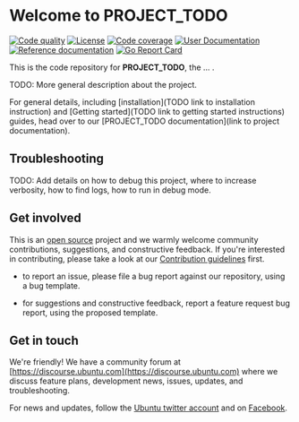 # Welcome to PROJECT_TODO

[actions-image]: https://github.com/canonical/PROJECT_TODO/actions/workflows/test.yaml/badge.svg?branch=main
[actions-url]: https://github.com/canonical/PROJECT_TODO/actions?query=branch%3Amain+event%3Apush

[license-image]: https://img.shields.io/badge/License-GPL3.0-blue.svg

[codecov-image]: https://codecov.io/gh/canonical/PROJECT_TODO/branch/master/graph/badge.svg
[codecov-url]: https://codecov.io/gh/canonical/PROJECT_TODO

[user-documentation-image]: https://discouse.ubuntu.com/TODO
[user-documentation-url]: https://discouse.ubuntu.com/TODO

[reference-documentation-image]: https://discouse.ubuntu.com/TODO
[reference-documentation-url]: https://discouse.ubuntu.com/TODO

[goreport-image]: https://goreportcard.com/badge/github.com/canonical/PROJECT_TODO
[goreport-url]: https://goreportcard.com/report/github.com/canonical/PROJECT_TODO

[![Code quality][actions-image]][actions-url]
[![License][license-image]](LICENSE)
[![Code coverage][codecov-image]][codecov-url]
[![User Documentation][user-documentation-image]][user-documentation-url]
[![Reference documentation][reference-documentation-image]][reference-documentation-url]
[![Go Report Card][goreport-image]][goreport-url]

This is the code repository for **PROJECT_TODO**, the ... .

TODO: More general description about the project.

For general details, including
[installation](TODO link to installation instruction)
and [Getting started](TODO link to getting started instructions)
guides, head over to our
[PROJECT_TODO documentation](link to project documentation).

## Troubleshooting

TODO: Add details on how to debug this project, where to increase
verbosity, how to find logs, how to run in debug mode.

## Get involved

This is an [open source](LICENSE) project and we warmly welcome
community contributions, suggestions, and constructive feedback.
If you're interested in contributing, please take a look at our
[Contribution guidelines](CONTRIBUTING.md) first.

- to report an issue, please file a bug report against our repository,
  using a bug template.

- for suggestions and constructive feedback, report a feature request
  bug report, using the proposed template.

## Get in touch

We're friendly!  We have a community forum at
[https://discourse.ubuntu.com](https://discourse.ubuntu.com)
where we discuss feature plans, development news, issues, updates,
and troubleshooting.

For news and updates, follow the
[Ubuntu twitter account](https://twitter.com/ubuntu)
and on [Facebook](https://www.facebook.com/ubuntu).
